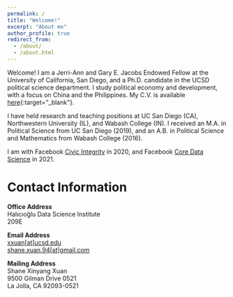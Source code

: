 ```yaml
---
permalink: /
title: "Welcome!"
excerpt: "About me"
author_profile: true
redirect_from: 
  - /about/
  - /about.html
---
```


Welcome! I am a Jerri-Ann and Gary E. Jacobs Endowed Fellow at the University of California, San Diego, and a Ph.D. candidate in the UCSD political science department. I study political economy and development, with a focus on China and the Philippines. My C.V. is available [here](../files/xuan-cv2020.pdf "cv"){:target="_blank"}.  

I have held research and teaching positions at UC San Diego (CA), Northwestern University (IL), and Wabash College (IN). I received an M.A. in Political Science from UC San Diego (2019), and an A.B. in Political Science and Mathematics from Wabash College (2016). 

I am with Facebook [Civic Integrity](https://about.fb.com/actions/preparing-for-elections-on-facebook/) in 2020, and Facebook [Core Data Science](https://research.fb.com/teams/core-data-science/) in 2021.  

Contact Information
======
__Office Address__  
Halıcıoğlu Data Science Institute  
209E  

__Email Address__  
[xxuan[at]ucsd.edu](mailto:shane.xuan.94@gmail.com)  
[shane.xuan.94[at]gmail.com](mailto:shane.xuan.94@gmail.com)  

__Mailing Address__  
Shane Xinyang Xuan  
9500 Gilman Drive 0521  
La Jolla, CA 92093-0521  
